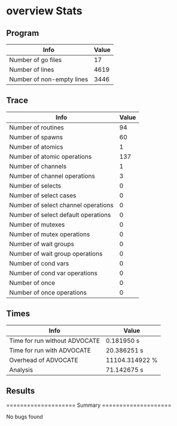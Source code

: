 # overview Stats

## Program
| Info | Value |
| - | - |
| Number of go files | 17 |
| Number of lines | 4619 |
| Number of non-empty lines | 3446 |


## Trace
| Info | Value |
| - | - |
| Number of routines | 94 |
| Number of spawns | 60 |
| Number of atomics | 1 |
| Number of atomic operations | 137 |
| Number of channels | 1 |
| Number of channel operations | 3 |
| Number of selects | 0 |
| Number of select cases | 0 |
| Number of select channel operations | 0 |
| Number of select default operations | 0 |
| Number of mutexes | 0 |
| Number of mutex operations | 0 |
| Number of wait groups | 0 |
| Number of wait group operations | 0 |
| Number of cond vars | 0 |
| Number of cond var operations | 0 |
| Number of once | 0| 
| Number of once operations | 0 |


## Times
| Info | Value |
| - | - |
| Time for run without ADVOCATE | 0.181950 s |
| Time for run with ADVOCATE | 20.386251 s |
| Overhead of ADVOCATE | 11104.314922 % |
| Analysis | 71.142675 s |


## Results
==================== Summary ====================

No bugs found
